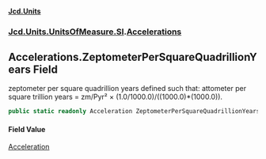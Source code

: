 #### [Jcd.Units](index 'index')
### [Jcd.Units.UnitsOfMeasure.SI](Jcd.Units.UnitsOfMeasure.SI 'Jcd.Units.UnitsOfMeasure.SI').[Accelerations](Accelerations 'Jcd.Units.UnitsOfMeasure.SI.Accelerations')

## Accelerations.ZeptometerPerSquareQuadrillionYears Field

zeptometer per square quadrillion years defined such that: attometer per square trillion years = zm/Pyr² ×
(1.0/1000.0)/((1000.0)*(1000.0)).

```csharp
public static readonly Acceleration ZeptometerPerSquareQuadrillionYears;
```

#### Field Value
[Acceleration](Acceleration 'Jcd.Units.UnitTypes.Acceleration')